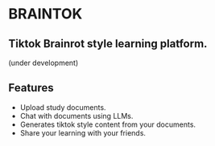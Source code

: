 # BRAINTOK
## Tiktok Brainrot style learning platform.

(under development)

## Features
- Upload study documents.
- Chat with documents using LLMs.
- Generates tiktok style content from your documents.
- Share your learning with your friends.
